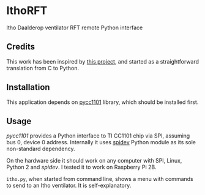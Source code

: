 # IthoRFT

Itho Daalderop ventilator RFT remote Python interface

## Credits

This work has been inspired by [this project](https://github.com/adri/IthoEcoFanRFT), and started as a straightforward translation from C to Python.

## Installation

This application depends on [pycc1101](https://github.com/kostyaz/pycc1101) library, which should be installed first.

## Usage

*pycc1101* provides a Python interface to TI CC1101 chip via SPI, assuming bus 0, device 0 address.
Internally it uses [spidev](https://pypi.org/project/spidev/) Python module as its sole non-standard dependency.

On the hardware side it should work on any computer with SPI, Linux, Python 2 and *spidev*. I tested it to work on Raspberry Pi 2B.

`itho.py`, when started from command line, shows a menu with commands to send to an Itho ventilator. It is self-explanatory.
